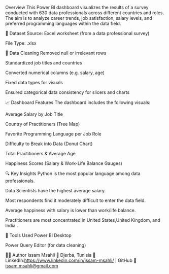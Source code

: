 Overview
This Power BI dashboard visualizes the results of a survey conducted with 630 data professionals across different countries and roles. The aim is to analyze career trends, job satisfaction, salary levels, and preferred programming languages within the data field.

📁 Dataset
Source: Excel worksheet (from a data professional survey)

File Type: .xlsx

🧹 Data Cleaning
Removed null or irrelevant rows

Standardized job titles and countries

Converted numerical columns (e.g. salary, age)

Fixed data types for visuals

Ensured categorical data consistency for slicers and charts

📈 Dashboard Features
The dashboard includes the following visuals:

Average Salary by Job Title

Country of Practitioners (Tree Map)

Favorite Programming Language per Job Role

Difficulty to Break into Data (Donut Chart)

Total Practitioners & Average Age

Happiness Scores (Salary & Work-Life Balance Gauges)

🔍 Key Insights
Python is the most popular language among data professionals.

Data Scientists have the highest average salary.

Most respondents find it moderately difficult to enter the data field.

Average happiness with salary is lower than work/life balance.

Practitioners are most concentrated in United States,United Kingdom, and India .

📌 Tools Used
Power BI Desktop

Power Query Editor (for data cleaning)


🧑‍💻 Author
Issam Msahli
📍 Djerba, Tunisia
🔗 LinkedIn:https://www.linkedin.com/in/issam-msahli/ | GitHub
📧 issam.msahli@gmail.com

